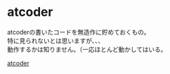 # atcoder

atcoderの書いたコードを無造作に貯めておくもの。<br>
特に見られないとは思いますが、、、<br>
動作するかは知りません。（一応ほとんど動かしてはいる。



<a href="https://atcoder.jp/">atcoder</a>

